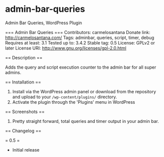 admin-bar-queries
=================

Admin Bar Queries, WordPress Plugin

=== Admin Bar Queries ===
Contributors: carmelosantana
Donate link: http://carmelosantana.com/
Tags: adminbar, queries, script, timer, debug
Requires at least: 3.1
Tested up to: 3.4.2
Stable tag: 0.5
License: GPLv2 or later
License URI: http://www.gnu.org/licenses/gpl-2.0.html

== Description ==

Adds the query and script execution counter to the admin bar for all super admins.

== Installation ==

1. Install via the WordPress admin panel or download from the repository and upload to your `/wp-content/plugins/` directory.
2. Activate the plugin through the 'Plugins' menu in WordPress

== Screenshots ==

1. Pretty straight forward, total queries and timer output in your admin bar. 

== Changelog ==

= 0.5 =
* Initial release